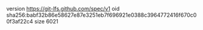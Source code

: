 version https://git-lfs.github.com/spec/v1
oid sha256:babf32b86e58627e87e3251eb7f696921e0388c3964772416f670c00f3af22c4
size 6021
